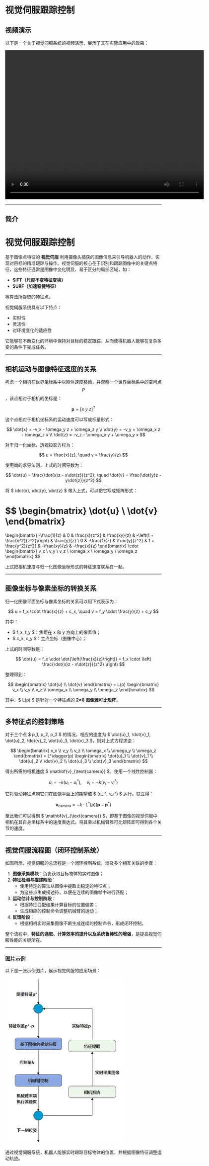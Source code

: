 # 视觉伺服跟踪控制

## 视频演示

以下是一个关于视觉伺服系统的视频演示，展示了其在实际应用中的效果：

<video width="640" height="480" controls>
  <source src="assets/video.mp4" type="video/mp4">
</video>

---

## 简介

# 视觉伺服跟踪控制

基于图像点特征的 **视觉伺服** 利用摄像头捕获的图像信息来引导机器人的动作，实现对目标的精准跟踪与操作。视觉伺服的核心在于识别和跟踪图像中的关键点特征，这些特征通常是图像中变化明显、易于区分的局部区域，如：

- **SIFT（尺度不变特征变换）**
- **SURF（加速稳健特征）**

等算法所提取的特征点。

视觉伺服系统具有以下特点：

- 实时性
- 灵活性
- 对环境变化的适应性

它能够在不断变化的环境中保持对目标的稳定跟踪，从而使得机器人能够在复杂多变的条件下完成任务。

---

## 相机运动与图像特征速度的关系

考虑一个相机在世界坐标系中以刚体速度移动，并观察一个世界坐标系中的空间点 $$ P $$，该点相对于相机的坐标是：

$$
\mathbf{p} = [x\ y\ z]^T
$$

这个点相对于相机坐标系的运动速度可以写成标量形式：

$$
\dot{x} = -v_x - \omega_y z + \omega_z y \\
\dot{y} = -v_y + \omega_x z - \omega_z x \\
\dot{z} = -v_z - \omega_x y + \omega_y x
$$

对于归一化坐标，透视投影方程为：

$$
u = \frac{x}{z}, \quad v = \frac{y}{z}
$$

使用商的求导法则，上式的时间导数为：

$$
\dot{u} = \frac{\dot{x}z - x\dot{z}}{z^2}, \quad \dot{v} = \frac{\dot{y}z - y\dot{z}}{z^2}
$$

将 $ \dot{x}, \dot{y}, \dot{z} $ 带入上式，可以把它写成矩阵形式：

$$
\begin{bmatrix}
\dot{u} \\
\dot{v}
\end{bmatrix}
=
\begin{bmatrix}
-\frac{1}{z} & 0 & \frac{x}{z^2} & \frac{xy}{z} & -\left(1 + \frac{x^2}{z^2}\right) & \frac{y}{z} \\
0 & -\frac{1}{z} & \frac{y}{z^2} & 1 + \frac{y^2}{z^2} & -\frac{xy}{z} & -\frac{x}{z}
\end{bmatrix}
\cdot
\begin{bmatrix}
v_x \\
v_y \\
v_z \\
\omega_x \\
\omega_y \\
\omega_z
\end{bmatrix}
$$

上式把相机速度与归一化图像坐标形式的特征速度联系在一起。

---

## 图像坐标与像素坐标的转换关系

归一化图像平面坐标与像素坐标的关系可以用下式表示为：

$$
u = f_x \cdot \frac{x}{z} + c_x, \quad v = f_y \cdot \frac{y}{z} + c_y
$$

其中：

- $ f_x, f_y $：焦距在 x 和 y 方向上的像素值；
- $ c_x, c_y $：主点坐标（图像中心）；

上式的时间导数是：

$$
\dot{u} = f_x \cdot \dot{\left(\frac{x}{z}\right)} = f_x \cdot \left( \frac{\dot{x}z - x\dot{z}}{z^2} \right)
$$

整理得到：

$$
\begin{bmatrix}
\dot{u} \\
\dot{v}
\end{bmatrix}
= L(p)
\begin{bmatrix}
v_x \\
v_y \\
v_z \\
\omega_x \\
\omega_y \\
\omega_z
\end{bmatrix}
$$

其中，$ L(p) $ 是针对一个特征点的 **2×6 图像雅可比矩阵**。

---

## 多特征点的控制策略

对于三个点 $ p_1, p_2, p_3 $ 的情况，相应的速度为 $ \dot{u}_1, \dot{v}_1, \dot{u}_2, \dot{v}_2, \dot{u}_3, \dot{v}_3 $，则对上式方程求逆：

$$
\begin{bmatrix}
v_x \\
v_y \\
v_z \\
\omega_x \\
\omega_y \\
\omega_z
\end{bmatrix}
= L^\dagger(p)
\begin{bmatrix}
\dot{u}_1 \\
\dot{v}_1 \\
\dot{u}_2 \\
\dot{v}_2 \\
\dot{u}_3 \\
\dot{v}_3
\end{bmatrix}
$$

得出所需的相机速度 $ \mathbf{v}_{\text{camera}} $。使用一个线性控制器：

$$
\dot{u}_i = -k (u_i - u_i^*), \quad \dot{v}_i = -k (v_i - v_i^*)
$$

它将驱动特征点朝它们在图像平面上的期望值 $ (u_i^*, v_i^*) $ 运行。联立得：

$$
\mathbf{v}_{\text{camera}} = -k \cdot L^\dagger(p) (\mathbf{p} - \mathbf{p}^*)
$$

至此我们可以得到 $ \mathbf{v}_{\text{camera}} $，即基于图像的视觉伺服中相机在其自身坐标系中的速度表达式。将其乘以机械臂雅可比矩阵即可得到各个关节的速度。

---

## 视觉伺服流程图（闭环控制系统）

如图所示，视觉伺服的总流程是一个闭环控制系统，涉及多个相互关联的步骤：

1. **图像采集模块**：负责获取目标物体的实时图像；
2. **特征检测与描述阶段**：
   - 使用特定的算法从图像中提取出稳定的特征点；
   - 为这些点生成描述符，以便在连续的图像帧中进行匹配；
3. **运动估计与控制阶段**：
   - 根据特征匹配结果计算目标的位置偏差；
   - 生成相应的控制命令调整机械臂的运动；
4. **反馈阶段**：
   - 根据相机实时采集图像不断生成连续的控制命令，形成闭环控制。

整个流程中，**特征的选取、计算效率的提升以及系统鲁棒性的增强**，是提高视觉伺服性能的关键所在。

---

### 图片示例

以下是一张示例图片，展示视觉伺服的应用场景：

![视觉伺服示例](assets/image.jpg)

通过视觉伺服系统，机器人能够实时跟踪目标物体的位置，并根据图像特征调整运动轨迹。
